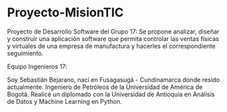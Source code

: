 # Proyecto-MisionTIC
Proyecto de Desarrollo  Software del Grupo 17: Se propone analizar, diseñar y construir una aplicación software que permita controlar las ventas físicas y virtuales de una empresa de manufactura y hacerles el correspondiente seguimiento.

Equipo Ingenieros 17:

Soy Sebastián Bejarano, nací en Fusagasugá - Cundinamarca donde resido actualmente.
Ingeniero de Petróleos de la Universidad de América de Bogotá.
Realicé un diplomado con la Universidad de Antioquia en Análisis de Datos y Machine Learning en Python.
